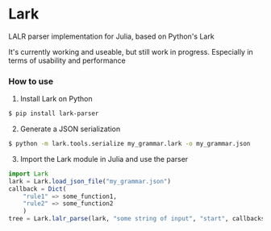 # Lark

LALR parser implementation for Julia, based on Python's Lark

It's currently working and useable, but still work in progress. Especially in terms of usability and performance


### How to use

1.  Install Lark on Python

```bash
$ pip install lark-parser
```

2. Generate a JSON serialization
```bash
$ python -m lark.tools.serialize my_grammar.lark -o my_grammar.json
```

3. Import the Lark module in Julia and use the parser
```julia
import Lark
lark = Lark.load_json_file("my_grammar.json")
callback = Dict(
	"rule1" => some_function1,
	"rule2" => some_function2
    )
tree = Lark.lalr_parse(lark, "some string of input", "start", callbacks)
```


